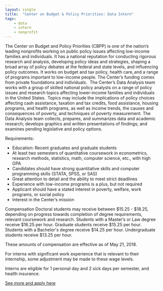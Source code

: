 ```yaml
---
layout: single
title:  "Center on Budget & Policy Priorities: Data Intern"
tags: 
    - data
    - intern
    - nonprofit
---
```


The Center on Budget and Policy Priorities (CBPP) is one of the nation’s leading nonprofits working on public policy issues affecting low-income families and individuals. It has a national reputation for conducting rigorous research and analysis, developing policy ideas and strategies, shaping a broad array of policy debates at the federal and state levels, and influencing policy outcomes. It works on budget and tax policy, health care, and a range of programs important to low-income people. The Center’s funding comes from private foundations and individuals.   
The Center’s Data Analysis team works with a group of skilled national policy analysts on a range of policy issues and research topics affecting lower-income families and individuals in the United States.  Topics may include the implications of policy choices affecting cash assistance, taxation and tax credits, food assistance, housing programs, and health programs, as well as income trends, the causes and consequences of poverty, and techniques of poverty measurement. The Data Analysis team collects, prepares, and summarizes data and academic research; develops graphics and written presentations of findings; and examines pending legislative and policy options.  

Requirements:  
* Education: Recent graduates and graduate students  
* At least two semesters of quantitative coursework in econometrics, research methods, statistics, math, computer science, etc., with high GPA 
* Candidates should have strong quantitative skills and computer programming skills (STATA, SPSS, or SAS) 
* Great attention to detail and the ability to meet strict deadlines  
* Experience with low-income programs is a plus, but not required                                                                                                                                   
* Applicant should have a stated interest in poverty, welfare, work programs, or social policy  
* Interest in the Center’s mission 

Compensation
Doctoral students may receive between $15.25 - $18.25, depending on progress towards completion of degree requirements, relevant coursework and research.
Students with a Master’s or Law degree receive $16.25 per hour.
Graduate students receive $15.25 per hour.
Students with a Bachelor's degree receive $14.25 per hour.
Undergraduate students receive $13.25 per hour.

These amounts of compensation are effective as of May 21, 2018.

For interns with significant work experience that is relevant to their internship, some adjustment may be made to these wage levels.

Interns are eligible for 1 personal day and 2 sick days per semester, and health insurance. 

[See more and apply here](https://workforcenow.adp.com/mascsr/default/mdf/recruitment/recruitment.html?cid=9384a336-3dc9-44ea-9b92-877ff0806f34&jobId=229439&lang=en_US&source=CC2&ccId=19000101_000001)
